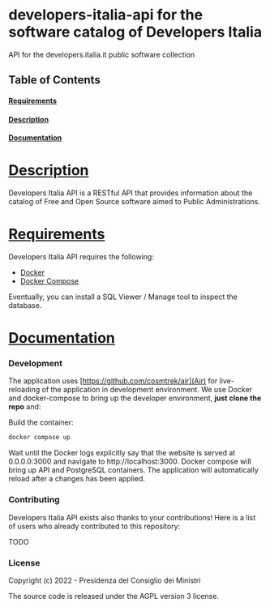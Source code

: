 # developers-italia-api for the software catalog of Developers Italia
API for the developers.italia.it public software collection

## Table of Contents
#### [Requirements](#requirements)
#### [Description](#description)
#### [Documentation](#documentation)

# [Description](#description)

Developers Italia API is a RESTful API that provides information about the catalog of Free and Open Source software aimed to Public Administrations.

# [Requirements](#requirements)
Developers Italia API requires the following:
- [Docker](https://www.docker.com/)
- [Docker Compose](https://docs.docker.com/compose/install/)

Eventually, you can install a SQL Viewer / Manage tool to inspect the database.


# [Documentation](#documentation)

### Development
The application uses [https://github.com/cosmtrek/air](Air) for live-reloading of the application in development environment.
We use Docker and docker-compose to bring up the developer environment, **just clone the repo** and:

Build the container:
```bash
docker compose up
```

Wait until the Docker logs explicitly say that the website is served at 0.0.0.0:3000 and navigate to http://localhost:3000.
Docker compose will bring up API and PostgreSQL containers.
The application will automatically reload after a changes has been applied.

### Contributing

Developers Italia API exists also thanks to your contributions! Here is a list of users who already contributed to this repository:

TODO

### License

Copyright (c) 2022 - Presidenza del Consiglio dei Ministri

The source code is released under the AGPL version 3 license.

